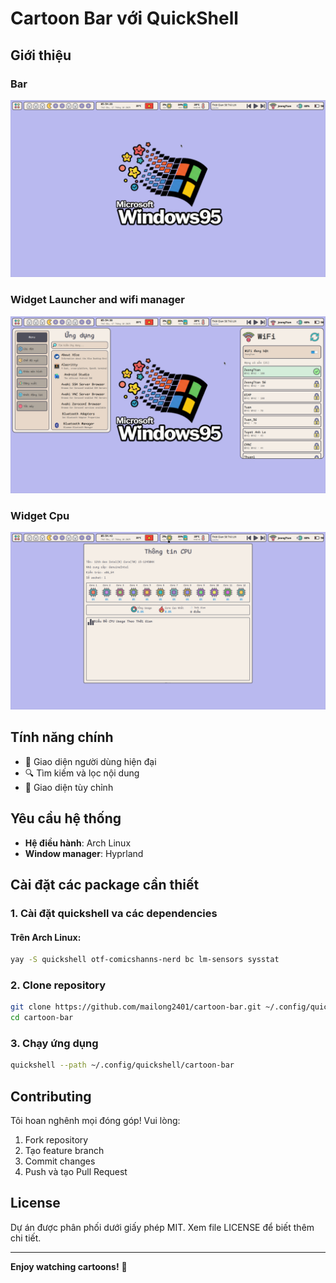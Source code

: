 # Cartoon Bar với QuickShell


## Giới thiệu

### Bar
![Bar](docs/images/bar.png)

### Widget Launcher and wifi manager
![Widget Launcher Wifi](docs/images/application-wifi.png)

### Widget Cpu
![Widget Cpu](docs/images/cpu.png)

## Tính năng chính

- 📱 Giao diện người dùng hiện đại
- 🔍 Tìm kiếm và lọc nội dung
- 🎨 Giao diện tùy chỉnh

## Yêu cầu hệ thống

- **Hệ điều hành**: Arch Linux
- **Window manager**: Hyprland


## Cài đặt các package cần thiết

### 1. Cài đặt quickshell va các dependencies

#### Trên Arch Linux:
```bash
yay -S quickshell otf-comicshanns-nerd bc lm-sensors sysstat
```



### 2. Clone repository
```bash
git clone https://github.com/mailong2401/cartoon-bar.git ~/.config/quickshell/cartoon-bar
cd cartoon-bar
```


### 3. Chạy ứng dụng
```bash
quickshell --path ~/.config/quickshell/cartoon-bar
```

## Contributing

Tôi hoan nghênh mọi đóng góp! Vui lòng:
1. Fork repository
2. Tạo feature branch
3. Commit changes
4. Push và tạo Pull Request

## License

Dự án được phân phối dưới giấy phép MIT. Xem file LICENSE để biết thêm chi tiết.

---
**Enjoy watching cartoons!** 🎉
